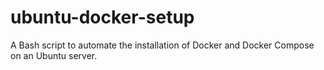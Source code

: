 # ubuntu-docker-setup
A Bash script to automate the installation of Docker and Docker Compose on an Ubuntu server.

